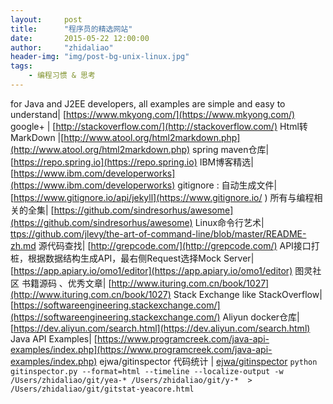 ```yaml
---
layout:     post
title:      "程序员的精选网站"
date:       2015-05-22 12:00:00
author:     "zhidaliao"
header-img: "img/post-bg-unix-linux.jpg"
tags:
    - 编程习惯 & 思考
---
```


for Java and J2EE developers, all examples are simple and easy to understand| [https://www.mkyong.com/](https://www.mkyong.com/)
google+ | [http://stackoverflow.com/](http://stackoverflow.com/)
Html转MarkDown |[http://www.atool.org/html2markdown.php](http://www.atool.org/html2markdown.php)
spring maven仓库| [https://repo.spring.io](https://repo.spring.io)
IBM博客精选|[https://www.ibm.com/developerworks](https://www.ibm.com/developerworks)
gitignore : 自动生成文件| [https://www.gitignore.io/api/jekyll](https://www.gitignore.io/ )
所有与编程相关的全集| [https://github.com/sindresorhus/awesome](https://github.com/sindresorhus/awesome)
Linux命令行艺术| [ttps://github.com/jlevy/the-art-of-command-line/blob/master/README-zh.md](https://github.com/jlevy/the-art-of-command-line/blob/master/README-zh.md)
源代码查找| [http://grepcode.com/](http://grepcode.com/)
API接口打桩，根据数据结构生成API，最右侧Request选择Mock Server| [https://app.apiary.io/omo1/editor](https://app.apiary.io/omo1/editor)
图灵社区 书籍源码 、优秀文章| [http://www.ituring.com.cn/book/1027](http://www.ituring.com.cn/book/1027)
Stack Exchange like StackOverflow|[https://softwareengineering.stackexchange.com/](https://softwareengineering.stackexchange.com/)
Aliyun docker仓库|[https://dev.aliyun.com/search.html](https://dev.aliyun.com/search.html)
Java API Examples| [https://www.programcreek.com/java-api-examples/index.php](https://www.programcreek.com/java-api-examples/index.php)
ejwa/gitinspector 代码统计 | [ejwa/gitinspector](https://github.com/ejwa/gitinspector) `python gitinspector.py --format=html --timeline --localize-output -w /Users/zhidaliao/git/yea-* /Users/zhidaliao/git/y-*  > /Users/zhidaliao/git/gitstat-yeacore.html`